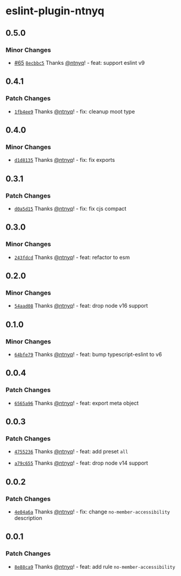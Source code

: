 # eslint-plugin-ntnyq

## 0.5.0

### Minor Changes

- [#65](https://github.com/ntnyq/eslint-plugin-ntnyq/pull/65) [`8ecbbc5`](https://github.com/ntnyq/eslint-plugin-ntnyq/commit/8ecbbc5a53c7c3898e2f01ee5ff195c673cc8d70) Thanks [@ntnyq](https://github.com/ntnyq)! - feat: support eslint v9

## 0.4.1

### Patch Changes

- [`1fb4ee9`](https://github.com/ntnyq/eslint-plugin-ntnyq/commit/1fb4ee926e104364f29ca968334d0bbc734cce75) Thanks [@ntnyq](https://github.com/ntnyq)! - fix: cleanup moot type

## 0.4.0

### Minor Changes

- [`d1d8135`](https://github.com/ntnyq/eslint-plugin-ntnyq/commit/d1d81357a035e794427e318eff8879327fb5e7ad) Thanks [@ntnyq](https://github.com/ntnyq)! - fix: fix exports

## 0.3.1

### Patch Changes

- [`d0a5d15`](https://github.com/ntnyq/eslint-plugin-ntnyq/commit/d0a5d15046729897a5a713f1d665b8b19e9e3c3f) Thanks [@ntnyq](https://github.com/ntnyq)! - fix: fix cjs compact

## 0.3.0

### Minor Changes

- [`243fdcd`](https://github.com/ntnyq/eslint-plugin-ntnyq/commit/243fdcd1c4eaf5ce34c47111f6b676ab30750f47) Thanks [@ntnyq](https://github.com/ntnyq)! - feat: refactor to esm

## 0.2.0

### Minor Changes

- [`54aad08`](https://github.com/ntnyq/eslint-plugin-ntnyq/commit/54aad086d2f2dfb0e63a08724bdc063fee249fbd) Thanks [@ntnyq](https://github.com/ntnyq)! - feat: drop node v16 support

## 0.1.0

### Minor Changes

- [`64bfe79`](https://github.com/ntnyq/eslint-plugin-ntnyq/commit/64bfe79a48bbe2a2bc2c00270e808f7511309eae) Thanks [@ntnyq](https://github.com/ntnyq)! - feat: bump typescript-eslint to v6

## 0.0.4

### Patch Changes

- [`6565a96`](https://github.com/ntnyq/eslint-plugin-ntnyq/commit/6565a961ab37abe54a66df6825f3fe984c15eeb7) Thanks [@ntnyq](https://github.com/ntnyq)! - feat: export meta object

## 0.0.3

### Patch Changes

- [`4755236`](https://github.com/ntnyq/eslint-plugin-ntnyq/commit/475523665bd2d0415368beff1acd68f38ff88954) Thanks [@ntnyq](https://github.com/ntnyq)! - feat: add preset `all`

- [`a79c655`](https://github.com/ntnyq/eslint-plugin-ntnyq/commit/a79c6552cbef85483764eac6775fa72bf3f7c597) Thanks [@ntnyq](https://github.com/ntnyq)! - feat: drop node v14 support

## 0.0.2

### Patch Changes

- [`4e04a6a`](https://github.com/ntnyq/eslint-plugin-ntnyq/commit/4e04a6aee62b5a27b00f7d5443a77e7c91458037) Thanks [@ntnyq](https://github.com/ntnyq)! - fix: change `no-member-accessibility` description

## 0.0.1

### Patch Changes

- [`8e88ca9`](https://github.com/ntnyq/eslint-plugin-ntnyq/commit/8e88ca97d0af7928f5101fa3678446f7a4da546d) Thanks [@ntnyq](https://github.com/ntnyq)! - feat: add rule `no-member-accessibility`
